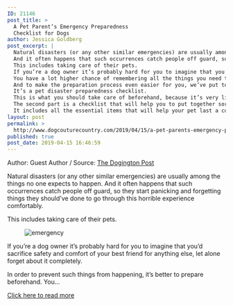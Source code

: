 ```yaml
---
ID: 21146
post_title: >
  A Pet Parent’s Emergency Preparedness
  Checklist for Dogs
author: Jessica Goldberg
post_excerpt: |
  Natural disasters (or any other similar emergencies) are usually among the things no one expects to happen.
  And it often happens that such occurrences catch people off guard, so they start panicking and forgetting things they should’ve done to go through this horrible experience comfortably.
  This includes taking care of their pets.
  If you’re a dog owner it’s probably hard for you to imagine that you’d sacrifice safety and comfort of your best friend for anything else, let alone forget about it completely.
  You have a lot higher chance of remembering all the things you need to do and buy when you’re in normal conditions.
  And to make the preparation process even easier for you, we’ve put together this infographic.
  It’s a pet disaster preparedness checklist.
  This is what you should take care of beforehand, because it’s very likely that the state of emergency will limit your possibilities.
  The second part is a checklist that will help you to put together sort of a survival kit.
  It includes all the essential items that will help your pet last a couple of days during a disaster.
layout: post
permalink: >
  http://www.dogcouturecountry.com/2019/04/15/a-pet-parents-emergency-preparedness-checklist-for-dogs/
published: true
post_date: 2019-04-15 16:46:59
---
```

<p class="article-info-author-source"> <span>Author: Guest Author</span>&nbsp;/&nbsp;<span>Source: <a href="https://www.dogingtonpost.com/a-pet-parents-emergency-preparedness-checklist-for-dogs/" target="_blank">The Dogington Post</a></span> </p> <p>Natural disasters (or any other similar emergencies) are usually among the things no one expects to happen. And it often happens that such occurrences catch people off guard, so they start panicking and forgetting things they should’ve done to go through this horrible experience comfortably.</p>
<p>This includes taking care of their pets.</p>
<figure><img alt="emergency" sizes="(max-width: 900px) 100vw, 900px" src="https://www.dogingtonpost.com/wp-content/uploads/2016/10/disasterprepare.jpg" srcset="https://www.dogingtonpost.com/wp-content/uploads/2016/10/disasterprepare.jpg 900w, https://www.dogingtonpost.com/wp-content/uploads/2016/10/disasterprepare-300x200.jpg 300w, https://www.dogingtonpost.com/wp-content/uploads/2016/10/disasterprepare-610x407.jpg 610w"></figure>
<p>If you’re a dog owner it’s probably hard for you to imagine that you’d sacrifice safety and comfort of your best friend for anything else, let alone forget about it completely.</p>
<p>In order to prevent such things from happening, it’s better to prepare beforehand. You...</p> <p class="article-info-more"> <a href="https://www.dogingtonpost.com/a-pet-parents-emergency-preparedness-checklist-for-dogs/" target="_blank">Click here to read more</a> </p>